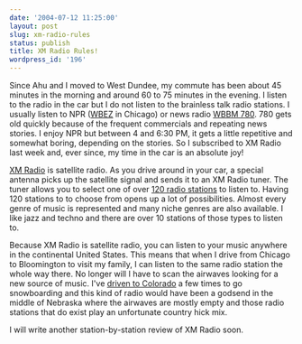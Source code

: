 ```yaml
---
date: '2004-07-12 11:25:00'
layout: post
slug: xm-radio-rules
status: publish
title: XM Radio Rules!
wordpress_id: '196'
---
```


Since Ahu and I moved to West Dundee, my commute has been about 45 minutes in the morning and around 60 to 75 minutes in the evening. I listen to the radio in the car but I do not listen to the brainless talk radio stations. I usually listen to NPR ([WBEZ](http://www.wbez.org/) in Chicago) or news radio [WBBM 780](http://www.wbbm780.com/). 780 gets old quickly because of the frequent commercials and repeating news stories. I enjoy NPR but between 4 and 6:30 PM, it gets a little repetitive and somewhat boring, depending on the stories. So I subscribed to XM Radio last week and, ever since, my time in the car is an absolute joy!  

  

[XM Radio](http://www.xmradio.com) is satellite radio. As you drive around in your car, a special antenna picks up the satellite signal and sends it to an XM Radio tuner. The tuner allows you to select one of over [120 radio stations](http://www.xmradio.com/programming/full_channel_listing.jsp?sort=number) to listen to. Having 120 stations to to choose from opens up a lot of possibilities. Almost every genre of music is represented and many niche genres are also available. I like jazz and techno and there are over 10 stations of those types to listen to.  

  

Because XM Radio is satellite radio, you can listen to your music anywhere in the continental United States. This means that when I drive from Chicago to Bloomington to visit my family, I can listen to the same radio station the whole way there. No longer will I have to scan the airwaves looking for a new source of music. I've [driven to Colorado](http://www.forkbender.com/Gallery.aspx/key/074d875d913d4f59b39d60acca911ed9) a few times to go snowboarding and this kind of radio would have been a godsend in the middle of Nebraska where the airwaves are mostly empty and those radio stations that do exist play an unfortunate country hick mix.  

  

I will write another station-by-station review of XM Radio soon.

